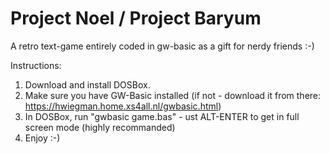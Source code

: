 # Project Noel / Project Baryum
A retro text-game entirely coded in gw-basic as a gift for nerdy friends :-)

Instructions:
1. Download and install DOSBox.
2. Make sure you have GW-Basic installed (if not - download it from there: https://hwiegman.home.xs4all.nl/gwbasic.html)
3. In DOSBox, run "gwbasic game.bas" - ust ALT-ENTER to get in full screen mode (highly recommanded)
4. Enjoy :-)
